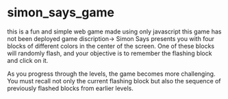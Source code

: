 # simon_says_game
this is  a fun and simple web game made using only javascript 
this game has not been deployed
game discription->
Simon Says presents you with four blocks of different colors in the center of the screen. One of these blocks will randomly flash, and your objective is to remember the flashing block and click on it.

As you progress through the levels, the game becomes more challenging. You must recall not only the current flashing block but also the sequence of previously flashed blocks from earlier levels.

